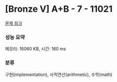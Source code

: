 # [Bronze V] A+B - 7 - 11021 

[문제 링크](https://www.acmicpc.net/problem/11021) 

### 성능 요약

메모리: 16060 KB, 시간: 160 ms

### 분류

구현(implementation), 사칙연산(arithmetic), 수학(math)

